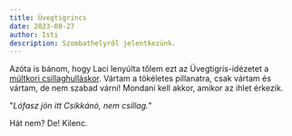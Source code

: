 ```yaml
---
title: Üvegtigrincs
date: 2023-08-27
author: Isti
description: Szombathelyről jelentkezünk.
---
```

Azóta is bánom, hogy Laci lenyúlta tőlem ezt az Üvegtigris-idézetet a [múltkori csillaghulláskor](https://blog.isti.io/posts/2023/08-13-perszeidak/). Vártam a tökéletes pillanatra, csak vártam és vártam, de nem szabad várni! Mondani kell akkor, amikor az ihlet érkezik.

"*Lófasz jön itt Csikkánó, nem csillag.*"

Hát nem? De! Kilenc.
